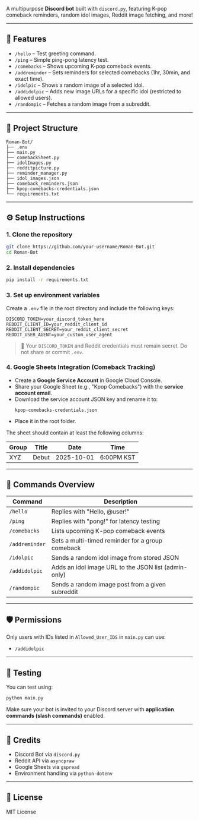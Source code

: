 A multipurpose **Discord bot** built with `discord.py`, featuring K-pop comeback reminders, random idol images, Reddit image fetching, and more!

---

## 📌 Features

- `/hello` – Test greeting command.
- `/ping` – Simple ping-pong latency test.
- `/comebacks` – Shows upcoming K-pop comeback events.
- `/addreminder` – Sets reminders for selected comebacks (1hr, 30min, and exact time).
- `/idolpic` – Shows a random image of a selected idol.
- `/addidolpic` – Adds new image URLs for a specific idol (restricted to allowed users).
- `/randompic` – Fetches a random image from a subreddit.

---

## 📁 Project Structure

```
Roman-Bot/
├── .env
├── main.py
├── comebackSheet.py
├── idolImages.py
├── redditpicture.py
├── reminder_manager.py
├── idol_images.json
├── comeback_reminders.json
├── kpop-comebacks-credentials.json
└── requirements.txt
```

---

## ⚙️ Setup Instructions

### 1. Clone the repository
```bash
git clone https://github.com/your-username/Roman-Bot.git
cd Roman-Bot
```

### 2. Install dependencies
```bash
pip install -r requirements.txt
```

### 3. Set up environment variables

Create a `.env` file in the root directory and include the following keys:

```env
DISCORD_TOKEN=your_discord_token_here
REDDIT_CLIENT_ID=your_reddit_client_id
REDDIT_CLIENT_SECRET=your_reddit_client_secret
REDDIT_USER_AGENT=your_custom_user_agent
```

> 🔐 Your `DISCORD_TOKEN` and Reddit credentials must remain secret. Do not share or commit `.env`.

### 4. Google Sheets Integration (Comeback Tracking)

- Create a **Google Service Account** in Google Cloud Console.
- Share your Google Sheet (e.g., "Kpop Comebacks") with the **service account email**.
- Download the service account JSON key and rename it to:
  ```
  kpop-comebacks-credentials.json
  ```
- Place it in the root folder.

The sheet should contain at least the following columns:

| Group | Title | Date       | Time   |
|-------|-------|------------|--------|
| XYZ   | Debut | 2025-10-01 | 6:00PM KST |

---

## 🧠 Commands Overview

| Command         | Description                                               |
|----------------|-----------------------------------------------------------|
| `/hello`        | Replies with "Hello, @user!"                             |
| `/ping`         | Replies with "pong!" for latency testing                 |
| `/comebacks`    | Lists upcoming K-pop comeback events                     |
| `/addreminder`  | Sets a multi-timed reminder for a group comeback         |
| `/idolpic`      | Sends a random idol image from stored JSON               |
| `/addidolpic`   | Adds an idol image URL to the JSON list (admin-only)     |
| `/randompic`    | Sends a random image post from a given subreddit         |

---

## 🛡️ Permissions

Only users with IDs listed in `Allowed_User_IDS` in `main.py` can use:
- `/addidolpic`

---

## 🧪 Testing

You can test using:
```bash
python main.py
```

Make sure your bot is invited to your Discord server with **application commands (slash commands)** enabled.

---

## 🤝 Credits

- Discord Bot via `discord.py`
- Reddit API via `asyncpraw`
- Google Sheets via `gspread`
- Environment handling via `python-dotenv`

---

## 📄 License

MIT License 
